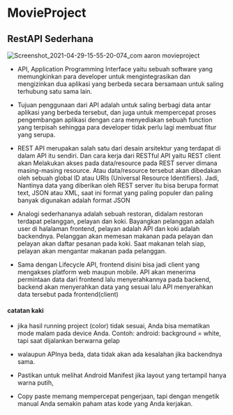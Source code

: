 
# MovieProject
## RestAPI Sederhana

![Screenshot_2021-04-29-15-55-20-074_com aaron movieproject](https://user-images.githubusercontent.com/60208227/116530525-5670d600-a908-11eb-9eb3-5f79ca92b3ca.jpg)

- API, Application Programming Interface yaitu sebuah software 
yang memungkinkan para developer untuk mengintegrasikan dan mengizinkan dua aplikasi yang berbeda secara bersamaan untuk saling terhubung satu sama lain.

- Tujuan penggunaan dari API adalah untuk saling berbagi data antar aplikasi yang berbeda
tersebut, dan juga untuk mempercepat proses pengembangan aplikasi dengan cara menyediakan sebuah function yang terpisah sehingga para developer tidak perlu lagi membuat fitur yang serupa.

- REST API merupakan salah satu dari desain arsitektur yang terdapat di dalam API itu 
sendiri. Dan cara kerja dari RESTful API yaitu REST client akan Melakukan akses pada 
data/resource pada REST server dimana masing-masing resource. Atau data/resource tersebut 
akan dibedakan oleh sebuah global ID atau URIs (Universal Resource Identifiers).
Jadi, Nantinya data yang diberikan oleh REST server itu bisa berupa format text, JSON atau 
XML,  saat ini format yang paling populer dan paling banyak digunakan adalah format 
JSON

- Analogi sederhananya adalah sebuah restoran, didalam restoran terdapat pelanggan, pelayan dan koki. Bayangkan pelanggan adalah user di halalaman frontend, pelayan adalah API dan koki adalah backendnya. Pelanggan akan memesan makanan pada pelayan dan pelayan akan daftar pesanan pada koki. Saat makanan telah siap, pelayan akan mengantar makanan pada pelanggan.

- Sama dengan Lifecycle API, frontend disini bisa jadi client yang mengakses platform web maupun mobile. API akan menerima permintaan data dari frontend lalu menyerahkannya pada backend, backend akan menyerahkan data yang sesuai lalu API menyerahkan data tersebut pada frontend(client) 

#### catatan kaki
- jika hasil running project (color) tidak sesuai, Anda bisa mematikan mode malam pada device Anda. 
Contoh: android: background = white, tapi saat dijalankan berwarna gelap

- walaupun APInya beda, data tidak akan ada kesalahan jika backendnya sama.
- Pastikan untuk melihat Android Manifest jika layout yang tertampil hanya warna putih,
- Copy paste memang mempercepat pengerjaan, tapi dengan mengetik manual Anda semakin paham atas kode yang Anda kerjakan.
